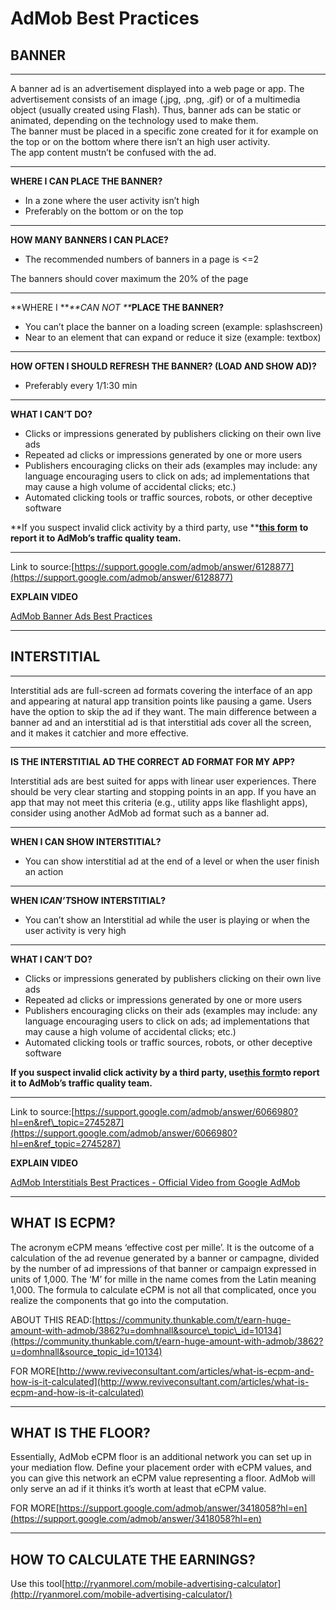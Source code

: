 # AdMob Best Practices

## BANNER

---

A banner ad is an advertisement displayed into a web page or app. The advertisement consists of an image \(.jpg, .png, .gif\) or of a multimedia object \(usually created using Flash\). Thus, banner ads can be static or animated, depending on the technology used to make them.  
The banner must be placed in a specific zone created for it for example on the top or on the bottom where there isn’t an high user activity.  
The app content mustn’t be confused with the ad.

---

**WHERE I CAN PLACE THE BANNER?**

* In a zone where the user activity isn’t high
* Preferably on the bottom or on the top

---

**HOW MANY BANNERS I CAN PLACE?**

* The recommended numbers of banners in a page is &lt;=2

The banners should cover maximum the 20% of the page

---

**WHERE I **_**CAN NOT **_**PLACE THE BANNER?**

* You can’t place the banner on a loading screen \(example: splashscreen\)
* Near to an element that can expand or reduce it size \(example: textbox\)

---

**HOW OFTEN I SHOULD REFRESH THE BANNER? \(LOAD AND SHOW AD\)?**

* Preferably every 1/1:30 min

---

**WHAT I CAN’T DO?**

* Clicks or impressions generated by publishers clicking on their own live ads
* Repeated ad clicks or impressions generated by one or more users
* Publishers encouraging clicks on their ads \(examples may include: any language encouraging users to click on ads; ad implementations that may cause a high volume of accidental clicks; etc.\)
* Automated clicking tools or traffic sources, robots, or other deceptive software

**If you suspect invalid click activity by a third party, use **[**this form**](https://support.google.com/admob/contact/invalid_activity) **to report it to AdMob’s traffic quality team.**

---

Link to source:[https://support.google.com/admob/answer/6128877](https://support.google.com/admob/answer/6128877)

**EXPLAIN VIDEO**  


[AdMob Banner Ads Best Practices](https://www.youtube.com/watch?v=yTnqcz6RJ-4)

---

## INTERSTITIAL

---

Interstitial ads are full-screen ad formats covering the interface of an app and appearing at natural app transition points like pausing a game. Users have the option to skip the ad if they want. The main difference between a banner ad and an interstitial ad is that interstitial ads cover all the screen, and it makes it catchier and more effective.

---

**IS THE INTERSTITIAL AD THE CORRECT AD FORMAT FOR MY APP?**

Interstitial ads are best suited for apps with linear user experiences. There should be very clear starting and stopping points in an app. If you have an app that may not meet this criteria \(e.g., utility apps like flashlight apps\), consider using another AdMob ad format such as a banner ad.

---

**WHEN I CAN SHOW INTERSTITIAL?**

* You can show interstitial ad at the end of a level or when the user finish an action

---

**WHEN I**_**CAN’T**_**SHOW INTERSTITIAL?**

* You can’t show an Interstitial ad while the user is playing or when the user activity is very high

---

**WHAT I CAN’T DO?**

* Clicks or impressions generated by publishers clicking on their own live ads
* Repeated ad clicks or impressions generated by one or more users
* Publishers encouraging clicks on their ads \(examples may include: any language encouraging users to click on ads; ad implementations that may cause a high volume of accidental clicks; etc.\)
* Automated clicking tools or traffic sources, robots, or other deceptive software

**If you suspect invalid click activity by a third party, use**[**this form**](https://support.google.com/admob/contact/invalid_activity)**to report it to AdMob’s traffic quality team.**

---

Link to source:[https://support.google.com/admob/answer/6066980?hl=en&ref\_topic=2745287](https://support.google.com/admob/answer/6066980?hl=en&ref_topic=2745287)

**EXPLAIN VIDEO**  


[AdMob Interstitials Best Practices - Official Video from Google AdMob](https://www.youtube.com/watch?v=wrZiwrkQWBw)

---

## WHAT IS ECPM?

The acronym eCPM means ‘effective cost per mille’. It is the outcome of a calculation of the ad revenue generated by a banner or campagne, divided by the number of ad impressions of that banner or campaign expressed in units of 1,000. The ‘M’ for mille in the name comes from the Latin meaning 1,000. The formula to calculate eCPM is not all that complicated, once you realize the components that go into the computation.

ABOUT THIS READ:[https://community.thunkable.com/t/earn-huge-amount-with-admob/3862?u=domhnall&source\_topic\_id=10134](https://community.thunkable.com/t/earn-huge-amount-with-admob/3862?u=domhnall&source_topic_id=10134)

FOR MORE[http://www.reviveconsultant.com/articles/what-is-ecpm-and-how-is-it-calculated](http://www.reviveconsultant.com/articles/what-is-ecpm-and-how-is-it-calculated)

---

## WHAT IS THE FLOOR?

Essentially, AdMob eCPM floor is an additional network you can set up in your mediation flow. Define your placement order with eCPM values, and you can give this network an eCPM value representing a floor. AdMob will only serve an ad if it thinks it’s worth at least that eCPM value.

FOR MORE[https://support.google.com/admob/answer/3418058?hl=en](https://support.google.com/admob/answer/3418058?hl=en)

---

## HOW TO CALCULATE THE EARNINGS?

Use this tool[http://ryanmorel.com/mobile-advertising-calculator](http://ryanmorel.com/mobile-advertising-calculator/)

